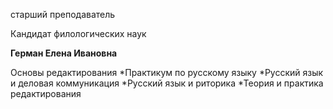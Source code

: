 старший преподаватель

Кандидат филологических наук

**Герман Елена Ивановна**

Основы редактирования
	*Практикум по русскому языку
	*Русский язык и деловая коммуникация
	*Русский язык и риторика
	*Теория и практика редактирования